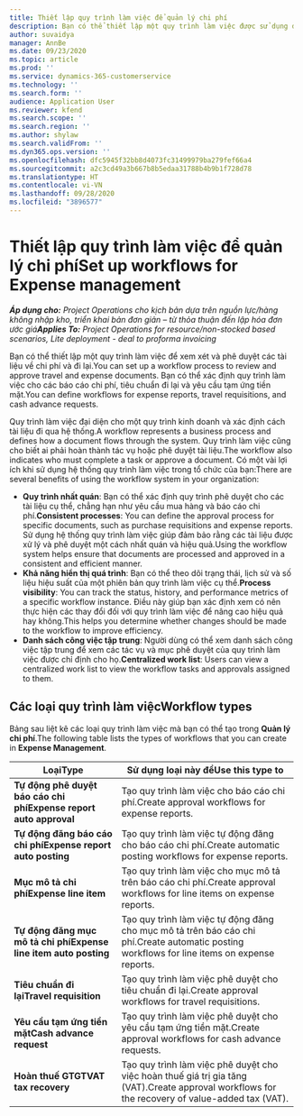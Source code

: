```yaml
---
title: Thiết lập quy trình làm việc để quản lý chi phí
description: Bạn có thể thiết lập một quy trình làm việc được sử dụng để xem xét và phê duyệt các tài liệu về chi phí và đi lại.
author: suvaidya
manager: AnnBe
ms.date: 09/23/2020
ms.topic: article
ms.prod: ''
ms.service: dynamics-365-customerservice
ms.technology: ''
ms.search.form: ''
audience: Application User
ms.reviewer: kfend
ms.search.scope: ''
ms.search.region: ''
ms.author: shylaw
ms.search.validFrom: ''
ms.dyn365.ops.version: ''
ms.openlocfilehash: dfc5945f32bb8d4073fc31499979ba279fef66a4
ms.sourcegitcommit: a2c3cd49a3b667b8b5edaa31788b4b9b1f728d78
ms.translationtype: HT
ms.contentlocale: vi-VN
ms.lasthandoff: 09/28/2020
ms.locfileid: "3896577"
---
```

# <a name="set-up-workflows-for-expense-management"></a><span data-ttu-id="ca5ab-103">Thiết lập quy trình làm việc để quản lý chi phí</span><span class="sxs-lookup"><span data-stu-id="ca5ab-103">Set up workflows for Expense management</span></span>

<span data-ttu-id="ca5ab-104">_**Áp dụng cho:** Project Operations cho kịch bản dựa trên nguồn lực/hàng không nhập kho, triển khai bản đơn giản – từ thỏa thuận đến lập hóa đơn ước giá_</span><span class="sxs-lookup"><span data-stu-id="ca5ab-104">_**Applies To:** Project Operations for resource/non-stocked based scenarios, Lite deployment - deal to proforma invoicing_</span></span>

<span data-ttu-id="ca5ab-105">Bạn có thể thiết lập một quy trình làm việc để xem xét và phê duyệt các tài liệu về chi phí và đi lại.</span><span class="sxs-lookup"><span data-stu-id="ca5ab-105">You can set up a workflow process to review and approve travel and expense documents.</span></span> <span data-ttu-id="ca5ab-106">Bạn có thể xác định quy trình làm việc cho các báo cáo chi phí, tiêu chuẩn đi lại và yêu cầu tạm ứng tiền mặt.</span><span class="sxs-lookup"><span data-stu-id="ca5ab-106">You can define workflows for expense reports, travel requisitions, and cash advance requests.</span></span>

<span data-ttu-id="ca5ab-107">Quy trình làm việc đại diện cho một quy trình kinh doanh và xác định cách tài liệu đi qua hệ thống.</span><span class="sxs-lookup"><span data-stu-id="ca5ab-107">A workflow represents a business process and defines how a document flows through the system.</span></span> <span data-ttu-id="ca5ab-108">Quy trình làm việc cũng cho biết ai phải hoàn thành tác vụ hoặc phê duyệt tài liệu.</span><span class="sxs-lookup"><span data-stu-id="ca5ab-108">The workflow also indicates who must complete a task or approve a document.</span></span> <span data-ttu-id="ca5ab-109">Có một vài lợi ích khi sử dụng hệ thống quy trình làm việc trong tổ chức của bạn:</span><span class="sxs-lookup"><span data-stu-id="ca5ab-109">There are several benefits of using the workflow system in your organization:</span></span>

- <span data-ttu-id="ca5ab-110">**Quy trình nhất quán**: Bạn có thể xác định quy trình phê duyệt cho các tài liệu cụ thể, chẳng hạn như yêu cầu mua hàng và báo cáo chi phí.</span><span class="sxs-lookup"><span data-stu-id="ca5ab-110">**Consistent processes**: You can define the approval process for specific documents, such as purchase requisitions and expense reports.</span></span> <span data-ttu-id="ca5ab-111">Sử dụng hệ thống quy trình làm việc giúp đảm bảo rằng các tài liệu được xử lý và phê duyệt một cách nhất quán và hiệu quả.</span><span class="sxs-lookup"><span data-stu-id="ca5ab-111">Using the workflow system helps ensure that documents are processed and approved in a consistent and efficient manner.</span></span>
- <span data-ttu-id="ca5ab-112">**Khả năng hiển thị quá trình**: Bạn có thể theo dõi trạng thái, lịch sử và số liệu hiệu suất của một phiên bản quy trình làm việc cụ thể.</span><span class="sxs-lookup"><span data-stu-id="ca5ab-112">**Process visibility**: You can track the status, history, and performance metrics of a specific workflow instance.</span></span> <span data-ttu-id="ca5ab-113">Điều này giúp bạn xác định xem có nên thực hiện các thay đổi đối với quy trình làm việc để nâng cao hiệu quả hay không.</span><span class="sxs-lookup"><span data-stu-id="ca5ab-113">This helps you determine whether changes should be made to the workflow to improve efficiency.</span></span>
- <span data-ttu-id="ca5ab-114">**Danh sách công việc tập trung**: Người dùng có thể xem danh sách công việc tập trung để xem các tác vụ và mục phê duyệt của quy trình làm việc được chỉ định cho họ.</span><span class="sxs-lookup"><span data-stu-id="ca5ab-114">**Centralized work list**: Users can view a centralized work list to view the workflow tasks and approvals assigned to them.</span></span> 

## <a name="workflow-types"></a><span data-ttu-id="ca5ab-115">Các loại quy trình làm việc</span><span class="sxs-lookup"><span data-stu-id="ca5ab-115">Workflow types</span></span>

<span data-ttu-id="ca5ab-116">Bảng sau liệt kê các loại quy trình làm việc mà bạn có thể tạo trong **Quản lý chi phí**.</span><span class="sxs-lookup"><span data-stu-id="ca5ab-116">The following table lists the types of workflows that you can create in **Expense Management**.</span></span>


|              <span data-ttu-id="ca5ab-117"><strong>Loại</strong></span><span class="sxs-lookup"><span data-stu-id="ca5ab-117"><strong>Type</strong></span></span>              |                   <span data-ttu-id="ca5ab-118"><strong>Sử dụng loại này để</strong></span><span class="sxs-lookup"><span data-stu-id="ca5ab-118"><strong>Use this type to</strong></span></span>                   |
|-------------------------------------------------|-----------------------------------------------------------------------|
|   <span data-ttu-id="ca5ab-119"><strong>Tự động phê duyệt báo cáo chi phí</strong></span><span class="sxs-lookup"><span data-stu-id="ca5ab-119"><strong>Expense report auto approval</strong></span></span> |            <span data-ttu-id="ca5ab-120">Tạo quy trình làm việc cho báo cáo chi phí.</span><span class="sxs-lookup"><span data-stu-id="ca5ab-120">Create approval workflows for expense reports.</span></span>             |
|  <span data-ttu-id="ca5ab-121"><strong>Tự động đăng báo cáo chi phí</strong></span><span class="sxs-lookup"><span data-stu-id="ca5ab-121"><strong>Expense report auto posting</strong></span></span>   |        <span data-ttu-id="ca5ab-122">Tạo quy trình làm việc tự động đăng cho báo cáo chi phí.</span><span class="sxs-lookup"><span data-stu-id="ca5ab-122">Create automatic posting workflows for expense reports.</span></span>        |
|       <span data-ttu-id="ca5ab-123"><strong>Mục mô tả chi phí</strong></span><span class="sxs-lookup"><span data-stu-id="ca5ab-123"><strong>Expense line item</strong></span></span>        |     <span data-ttu-id="ca5ab-124">Tạo quy trình làm việc cho mục mô tả trên báo cáo chi phí.</span><span class="sxs-lookup"><span data-stu-id="ca5ab-124">Create approval workflows for line items on expense reports.</span></span>      |
| <span data-ttu-id="ca5ab-125"><strong>Tự động đăng mục mô tả chi phí</strong></span><span class="sxs-lookup"><span data-stu-id="ca5ab-125"><strong>Expense line item auto posting</strong></span></span> | <span data-ttu-id="ca5ab-126">Tạo quy trình làm việc tự động đăng cho mục mô tả trên báo cáo chi phí.</span><span class="sxs-lookup"><span data-stu-id="ca5ab-126">Create automatic posting workflows for line items on expense reports.</span></span> |
|       <span data-ttu-id="ca5ab-127"><strong>Tiêu chuẩn đi lại</strong></span><span class="sxs-lookup"><span data-stu-id="ca5ab-127"><strong>Travel requisition</strong></span></span>       |          <span data-ttu-id="ca5ab-128">Tạo quy trình làm việc phê duyệt cho tiêu chuẩn đi lại.</span><span class="sxs-lookup"><span data-stu-id="ca5ab-128">Create approval workflows for travel requisitions.</span></span>           |
|      <span data-ttu-id="ca5ab-129"><strong>Yêu cầu tạm ứng tiền mặt</strong></span><span class="sxs-lookup"><span data-stu-id="ca5ab-129"><strong>Cash advance request</strong></span></span>      |         <span data-ttu-id="ca5ab-130">Tạo quy trình làm việc phê duyệt cho yêu cầu tạm ứng tiền mặt.</span><span class="sxs-lookup"><span data-stu-id="ca5ab-130">Create approval workflows for cash advance requests.</span></span>          |
|        <span data-ttu-id="ca5ab-131"><strong>Hoàn thuế GTGT</strong></span><span class="sxs-lookup"><span data-stu-id="ca5ab-131"><strong>VAT tax recovery</strong></span></span>        | <span data-ttu-id="ca5ab-132">Tạo quy trình làm việc phê duyệt cho việc hoàn thuế giá trị gia tăng (VAT).</span><span class="sxs-lookup"><span data-stu-id="ca5ab-132">Create approval workflows for the recovery of value-added tax (VAT).</span></span>  |
